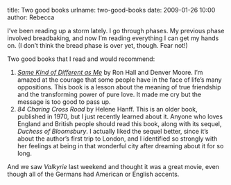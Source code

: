 title: Two good books
urlname: two-good-books
date: 2009-01-26 10:00
author: Rebecca

I&#x02bc;ve been reading up a storm lately. I go through phases. My previous
phase involved breadbaking, and now I&#x02bc;m reading everything I can get my
hands on. (I don&#x02bc;t think the bread phase is over yet, though. Fear not!)

Two good books that I read and would recommend:

1. [_Same Kind of Different as Me_][a] by Ron Hall and Denver Moore. I&#x02bc;m
   amazed at the courage that some people have in the face of life&#x02bc;s many
   oppositions. This book is a lesson about the meaning of true friendship and
   the transforming power of pure love. It made me cry but the message is too
   good to pass up.
2. _84 Charing Cross Road_ by Helene Hanff. This is an older book, published in
   1970, but I just recently learned about it. Anyone who loves England and
   British people should read this book, along with its sequel, _Duchess of
   Bloomsbury_. I actually liked the sequel better, since it&#x02bc;s about the
   author&#x02bc;s first trip to London, and I identified so strongly with her
   feelings at being in that wonderful city after dreaming about it for so long.

And we saw _Valkyrie_ last weekend and thought it was a great movie, even though
all of the Germans had American or English accents.

[a]: https://www.samekindofdifferentasme.com/
